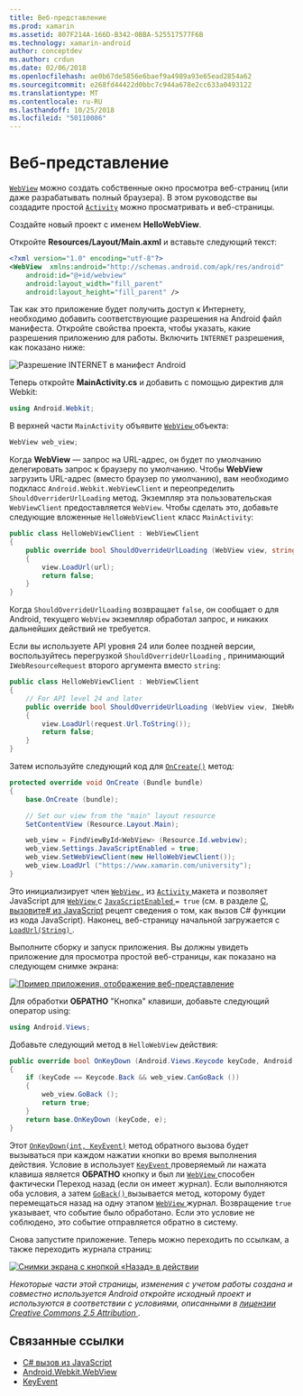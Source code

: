 ```yaml
---
title: Веб-представление
ms.prod: xamarin
ms.assetid: 807F214A-166D-B342-0BBA-525517577F6B
ms.technology: xamarin-android
author: conceptdev
ms.author: crdun
ms.date: 02/06/2018
ms.openlocfilehash: ae0b67de5856e6baef9a4989a93e65ead2854a62
ms.sourcegitcommit: e268fd44422d0bbc7c944a678e2cc633a0493122
ms.translationtype: MT
ms.contentlocale: ru-RU
ms.lasthandoff: 10/25/2018
ms.locfileid: "50110086"
---
```

# <a name="web-view"></a>Веб-представление

[`WebView`](https://developer.xamarin.com/api/type/Android.Webkit.WebView/) можно создать собственные окно просмотра веб-страниц (или даже разрабатывать полный браузера). В этом руководстве вы создадите простой [`Activity`](https://developer.xamarin.com/api/type/Android.App.Activity/)
можно просматривать и веб-страницы.

Создайте новый проект с именем **HelloWebView**.

Откройте **Resources/Layout/Main.axml** и вставьте следующий текст:

```xml
<?xml version="1.0" encoding="utf-8"?>
<WebView  xmlns:android="http://schemas.android.com/apk/res/android"
    android:id="@+id/webview"
    android:layout_width="fill_parent"
    android:layout_height="fill_parent" />
```

Так как это приложение будет получить доступ к Интернету, необходимо добавить соответствующие разрешения на Android файл манифеста. Откройте свойства проекта, чтобы указать, какие разрешения приложению для работы. Включить `INTERNET` разрешения, как показано ниже:

![Разрешение INTERNET в манифест Android](web-view-images/01-set-internet-permissions.png)

Теперь откройте **MainActivity.cs** и добавить с помощью директив для Webkit:

```csharp
using Android.Webkit;
```

В верхней части `MainActivity` объявите [ `WebView` ](https://developer.xamarin.com/api/type/Android.Webkit.WebView/) объекта:

```csharp
WebView web_view;
```

Когда **WebView** — запрос на URL-адрес, он будет по умолчанию делегировать запрос к браузеру по умолчанию. Чтобы **WebView** загрузить URL-адрес (вместо браузер по умолчанию), вам необходимо подкласс `Android.Webkit.WebViewClient` и переопределить `ShouldOverriderUrlLoading` метод. Экземпляр эта пользовательская `WebViewClient` предоставляется `WebView`. Чтобы сделать это, добавьте следующие вложенные `HelloWebViewClient` класс `MainActivity`:

```csharp
public class HelloWebViewClient : WebViewClient
{
    public override bool ShouldOverrideUrlLoading (WebView view, string url)
    {
        view.LoadUrl(url);
        return false;
    }
}
```

Когда `ShouldOverrideUrlLoading` возвращает `false`, он сообщает о для Android, текущего `WebView` экземпляр обработал запрос, и никаких дальнейших действий не требуется. 

Если вы используете API уровня 24 или более поздней версии, воспользуйтесь перегрузкой `ShouldOverrideUrlLoading` , принимающий `IWebResourceRequest` второго аргумента вместо `string`:

```csharp
public class HelloWebViewClient : WebViewClient
{
    // For API level 24 and later
    public override bool ShouldOverrideUrlLoading (WebView view, IWebResourceRequest request)
    {
        view.LoadUrl(request.Url.ToString());
        return false;
    }
}
```

Затем используйте следующий код для [`OnCreate()`](https://developer.xamarin.com/api/member/Android.App.Activity.OnCreate/(Android.OS.Bundle))
метод:

```csharp
protected override void OnCreate (Bundle bundle)
{
    base.OnCreate (bundle);

    // Set our view from the "main" layout resource
    SetContentView (Resource.Layout.Main);

    web_view = FindViewById<WebView> (Resource.Id.webview);
    web_view.Settings.JavaScriptEnabled = true;
    web_view.SetWebViewClient(new HelloWebViewClient());
    web_view.LoadUrl ("https://www.xamarin.com/university");
}
```

Это инициализирует член [ `WebView` ](https://developer.xamarin.com/api/type/Android.Webkit.WebView/) , из [ `Activity` ](https://developer.xamarin.com/api/type/Android.App.Activity/) макета и позволяет JavaScript для [ `WebView` ](https://developer.xamarin.com/api/type/Android.Webkit.WebView/) с [ `JavaScriptEnabled` ](https://developer.xamarin.com/api/property/Android.Webkit.WebSettings.JavaScriptEnabled/) 
 `= true` (см. в разделе [C, вызовите\# из JavaScript](https://github.com/xamarin/recipes/tree/master/Recipes/android/controls/webview/call_csharp_from_javascript) рецепт сведения о том, как вызов C\# функции из кода JavaScript). Наконец, веб-страницу начальной загружается с [ `LoadUrl(String)` ](https://developer.xamarin.com/api/type/Android.Webkit.WebView/%2fM%2fLoadUrl).

Выполните сборку и запуск приложения. Вы должны увидеть приложение для просмотра простой веб-страницы, как показано на следующем снимке экрана:

[![Пример приложения, отображение веб-представление](web-view-images/02-simple-webview-app-sml.png)](web-view-images/02-simple-webview-app.png#lightbox)

Для обработки **ОБРАТНО** "Кнопка" клавиши, добавьте следующий оператор using:

```csharp
using Android.Views;
```

Добавьте следующий метод в `HelloWebView` действия:

```csharp
public override bool OnKeyDown (Android.Views.Keycode keyCode, Android.Views.KeyEvent e)
{
    if (keyCode == Keycode.Back && web_view.CanGoBack ())
    {
        web_view.GoBack ();
        return true;
    }
    return base.OnKeyDown (keyCode, e);
}
```

Этот [`OnKeyDown(int, KeyEvent)`](https://developer.xamarin.com/api/member/Android.App.Activity.OnKeyDown/(Android.Views.Keycode%2cAndroid.Views.KeyEvent))
метод обратного вызова будет вызываться при каждом нажатии кнопки во время выполнения действия. Условие в использует [ `KeyEvent` ](https://developer.xamarin.com/api/type/Android.Views.KeyEvent/) проверяемый ли нажата клавиша является **ОБРАТНО** кнопку и был ли [ `WebView` ](https://developer.xamarin.com/api/type/Android.Webkit.WebView/) способен фактически Переход назад (если он имеет журнал). Если выполняются оба условия, а затем [ `GoBack()` ](https://developer.xamarin.com/api/member/Android.Webkit.WebView.GoBack/) вызывается метод, которому будет перемещаться назад на одну этапом [ `WebView` ](https://developer.xamarin.com/api/type/Android.Webkit.WebView/) журнал. Возвращение `true` указывает, что событие было обработано. Если это условие не соблюдено, это событие отправляется обратно в систему.

Снова запустите приложение. Теперь можно переходить по ссылкам, а также переходить журнала страниц:

[![Снимки экрана с кнопкой «Назад» в действии](web-view-images/03-back-button-sml.png)](web-view-images/03-back-button.png#lightbox)


*Некоторые части этой страницы, изменения с учетом работы создана и совместно используется Android откройте исходный проект и используются в соответствии с условиями, описанными в*
[*лицензии Creative Commons 2.5 Attribution* ](http://creativecommons.org/licenses/by/2.5/).


## <a name="related-links"></a>Связанные ссылки

- [C# вызов из JavaScript](https://github.com/xamarin/recipes/tree/master/Recipes/android/controls/webview/call_csharp_from_javascript)
- [Android.Webkit.WebView](https://developer.xamarin.com/api/type/Android.Webkit.WebView)
- [KeyEvent](https://developer.xamarin.com/api/type/Android.Webkit.WebView/Client)
